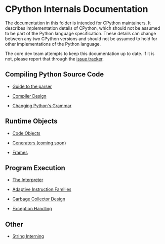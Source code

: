 
# CPython Internals Documentation

The documentation in this folder is intended for CPython maintainers.
It describes implementation details of CPython, which should not be
assumed to be part of the Python language specification. These details
can change between any two CPython versions and should not be assumed
to hold for other implementations of the Python language.

The core dev team attempts to keep this documentation up to date. If
it is not, please report that through the
[issue tracker](https://github.com/python/cpython/issues).


Compiling Python Source Code
---

- [Guide to the parser](parser.md)

- [Compiler Design](compiler.md)

- [Changing Python's Grammar](changing_grammar.md)

Runtime Objects
---

- [Code Objects](code_objects.md)

- [Generators (coming soon)](generators.md)

- [Frames](frames.md)

Program Execution
---

- [The Interpreter](interpreter.md)

- [Adaptive Instruction Families](adaptive.md)

- [Garbage Collector Design](garbage_collector.md)

- [Exception Handling](exception_handling.md)

Other
---

- [String Interning](string_interning.md)
